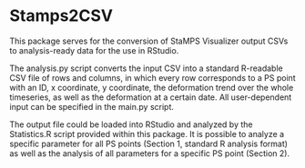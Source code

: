 # Stamps2CSV

This package serves for the conversion of StaMPS Visualizer output CSVs to analysis-ready data for the use in RStudio. 

The analysis.py script converts the input CSV into a standard R-readable CSV file of rows and columns, in which every 
row corresponds to a PS point with an ID, x coordinate, y coordinate, the deformation trend over 
the whole timeseries, as well as the deformation at a certain date. All user-dependent input can be specified in the 
main.py script.

The output file could be loaded into RStudio and analyzed by the Statistics.R script provided within this package. It is 
possible to analyze a specific parameter for all PS points (Section 1, standard R analysis format) as well as the 
analysis of all parameters for a specific PS point (Section 2).
